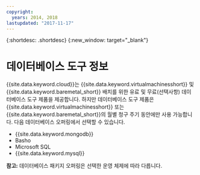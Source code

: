 ```yaml
---
copyright:
  years: 2014, 2018
lastupdated: "2017-11-17"
---
```


{:shortdesc: .shortdesc}
{:new_window: target="_blank"}

# 데이터베이스 도구 정보

{{site.data.keyword.cloud}}는 {{site.data.keyword.virtualmachinesshort}} 및 {{site.data.keyword.baremetal_short}} 배치를 위한 유료 및 무료(선택사항) 데이터베이스 도구 제품을 제공합니다. 하지만 데이터베이스 도구 제품은 {{site.data.keyword.virtualmachinesshort}} 또는 {{site.data.keyword.baremetal_short}}의 월별 청구 주기 동안에만 사용 가능합니다. 다음 데이터베이스 오퍼링에서 선택할 수 있습니다.

* {{site.data.keyword.mongodb}}
* Basho
* Microsoft SQL
* {{site.data.keyword.mysql}}

**참고:** 데이터베이스 패키지 오퍼링은 선택한 운영 체제에 따라 다릅니다.


